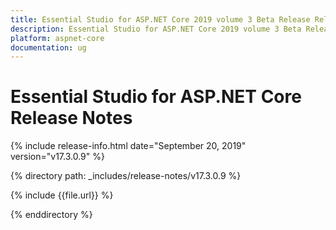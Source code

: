 ```yaml
---
title: Essential Studio for ASP.NET Core 2019 volume 3 Beta Release Release Notes  
description: Essential Studio for ASP.NET Core 2019 volume 3 Beta Release Release Notes  
platform: aspnet-core
documentation: ug
---
```


# Essential Studio for ASP.NET Core  Release Notes  

{% include release-info.html date="September 20, 2019"  version="v17.3.0.9" %} 


{% directory path: _includes/release-notes/v17.3.0.9 %}

{% include {{file.url}} %}

{% enddirectory %}